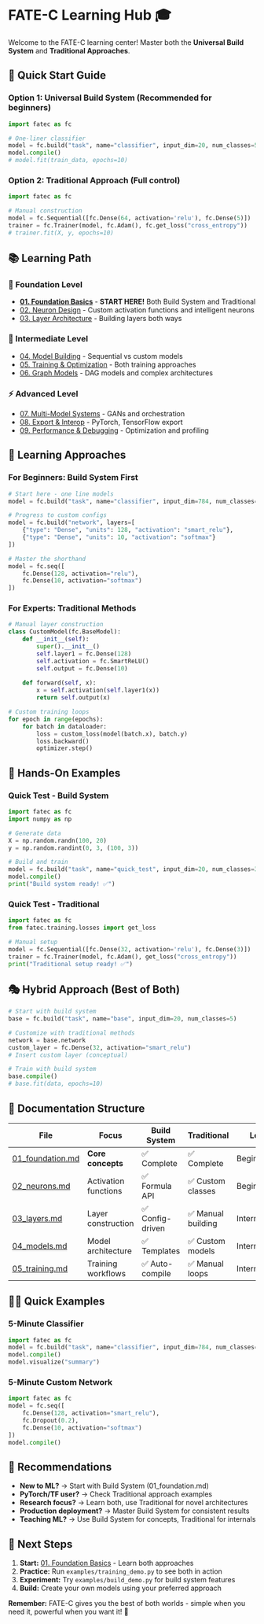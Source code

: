 # FATE-C Learning Hub 🎓

Welcome to the FATE-C learning center! Master both the **Universal Build System** and **Traditional Approaches**.

## 🚀 Quick Start Guide

### Option 1: Universal Build System (Recommended for beginners)
```python
import fatec as fc

# One-liner classifier
model = fc.build("task", name="classifier", input_dim=20, num_classes=5)
model.compile()
# model.fit(train_data, epochs=10)
```

### Option 2: Traditional Approach (Full control)
```python
import fatec as fc

# Manual construction
model = fc.Sequential([fc.Dense(64, activation='relu'), fc.Dense(5)])
trainer = fc.Trainer(model, fc.Adam(), fc.get_loss("cross_entropy"))
# trainer.fit(X, y, epochs=10)
```

## 📚 Learning Path

### 🌟 Foundation Level
- **[01. Foundation Basics](01_foundation.md)** - **START HERE!** Both Build System and Traditional
- [02. Neuron Design](02_neurons.md) - Custom activation functions and intelligent neurons  
- [03. Layer Architecture](03_layers.md) - Building layers both ways

### 🔧 Intermediate Level  
- [04. Model Building](04_models.md) - Sequential vs custom models
- [05. Training & Optimization](05_training.md) - Both training approaches
- [06. Graph Models](06_graphs.md) - DAG models and complex architectures

### ⚡ Advanced Level
- [07. Multi-Model Systems](07_multi_models.md) - GANs and orchestration
- [08. Export & Interop](08_export.md) - PyTorch, TensorFlow export
- [09. Performance & Debugging](09_performance.md) - Optimization and profiling

## 🎯 Learning Approaches

### For Beginners: Build System First
```python
# Start here - one line models
model = fc.build("task", name="classifier", input_dim=784, num_classes=10)

# Progress to custom configs  
model = fc.build("network", layers=[
    {"type": "Dense", "units": 128, "activation": "smart_relu"},
    {"type": "Dense", "units": 10, "activation": "softmax"}
])

# Master the shorthand
model = fc.seq([
    fc.Dense(128, activation="relu"),
    fc.Dense(10, activation="softmax")
])
```

### For Experts: Traditional Methods
```python
# Manual layer construction
class CustomModel(fc.BaseModel):
    def __init__(self):
        super().__init__()
        self.layer1 = fc.Dense(128)
        self.activation = fc.SmartReLU()
        self.output = fc.Dense(10)
    
    def forward(self, x):
        x = self.activation(self.layer1(x))
        return self.output(x)

# Custom training loops
for epoch in range(epochs):
    for batch in dataloader:
        loss = custom_loss(model(batch.x), batch.y)
        loss.backward()
        optimizer.step()
```

## 🧪 Hands-On Examples

### Quick Test - Build System
```python
import fatec as fc
import numpy as np

# Generate data
X = np.random.randn(100, 20)
y = np.random.randint(0, 3, (100, 3))

# Build and train
model = fc.build("task", name="quick_test", input_dim=20, num_classes=3)
model.compile()
print("Build system ready! ✅")
```

### Quick Test - Traditional  
```python
import fatec as fc
from fatec.training.losses import get_loss

# Manual setup
model = fc.Sequential([fc.Dense(32, activation='relu'), fc.Dense(3)])
trainer = fc.Trainer(model, fc.Adam(), get_loss("cross_entropy"))
print("Traditional setup ready! ✅")
```

## 🎭 Hybrid Approach (Best of Both)
```python
# Start with build system
base = fc.build("task", name="base", input_dim=20, num_classes=5)

# Customize with traditional methods
network = base.network
custom_layer = fc.Dense(32, activation="smart_relu")
# Insert custom layer (conceptual)

# Train with build system
base.compile()
# base.fit(data, epochs=10)
```

## 📖 Documentation Structure

| File | Focus | Build System | Traditional | Level |
|------|-------|--------------|-------------|-------|
| [01_foundation.md](01_foundation.md) | **Core concepts** | ✅ Complete | ✅ Complete | Beginner |
| [02_neurons.md](02_neurons.md) | Activation functions | ✅ Formula API | ✅ Custom classes | Beginner |
| [03_layers.md](03_layers.md) | Layer construction | ✅ Config-driven | ✅ Manual building | Intermediate |
| [04_models.md](04_models.md) | Model architecture | ✅ Templates | ✅ Custom models | Intermediate |
| [05_training.md](05_training.md) | Training workflows | ✅ Auto-compile | ✅ Manual loops | Intermediate |

## 🏃‍♂️ Quick Examples

### 5-Minute Classifier
```python
import fatec as fc
model = fc.build("task", name="classifier", input_dim=784, num_classes=10)
model.compile()
model.visualize("summary")
```

### 5-Minute Custom Network
```python
import fatec as fc
model = fc.seq([
    fc.Dense(128, activation="smart_relu"),
    fc.Dropout(0.2),
    fc.Dense(10, activation="softmax")
])
model.compile()
```

## 🎯 Recommendations

- **New to ML?** → Start with Build System (01_foundation.md)
- **PyTorch/TF user?** → Check Traditional approach examples  
- **Research focus?** → Learn both, use Traditional for novel architectures
- **Production deployment?** → Master Build System for consistent results
- **Teaching ML?** → Use Build System for concepts, Traditional for internals

## 🚀 Next Steps

1. **Start:** [01. Foundation Basics](01_foundation.md) - Learn both approaches
2. **Practice:** Run `examples/training_demo.py` to see both in action
3. **Experiment:** Try `examples/build_demo.py` for build system features
4. **Build:** Create your own models using your preferred approach

**Remember:** FATE-C gives you the best of both worlds - simple when you need it, powerful when you want it! 🌟
